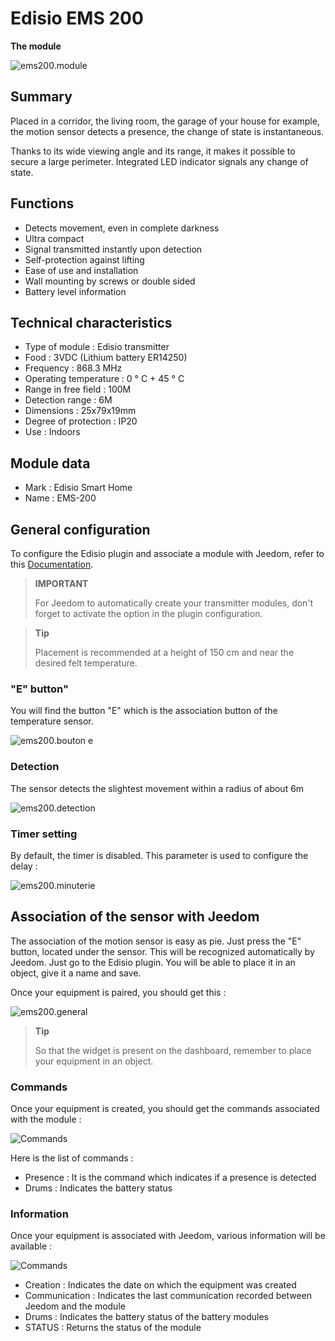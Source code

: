 # Edisio EMS 200

**The module**

![ems200.module](images/ems200/ems200.module.jpg)

## Summary

Placed in a corridor, the living room, the garage of your house for example, the motion sensor detects a presence, the change of state is instantaneous.

Thanks to its wide viewing angle and its range, it makes it possible to secure a large perimeter. Integrated LED indicator signals any change of state.

## Functions

-   Detects movement, even in complete darkness
-   Ultra compact
-   Signal transmitted instantly upon detection
-   Self-protection against lifting
-   Ease of use and installation
-   Wall mounting by screws or double sided
-   Battery level information

## Technical characteristics

-   Type of module : Edisio transmitter
-   Food : 3VDC (Lithium battery ER14250)
-   Frequency : 868.3 MHz
-   Operating temperature : 0 ° C + 45 ° C
-   Range in free field : 100M
-   Detection range : 6M
-   Dimensions : 25x79x19mm
-   Degree of protection : IP20
-   Use : Indoors

## Module data

-   Mark : Edisio Smart Home
-   Name : EMS-200

## General configuration

To configure the Edisio plugin and associate a module with Jeedom, refer to this [Documentation](https://doc.jeedom.com/en_US/plugins/automation%20protocol/edisio/).

> **IMPORTANT**
>
> For Jeedom to automatically create your transmitter modules, don't forget to activate the option in the plugin configuration.

> **Tip**
>
> Placement is recommended at a height of 150 cm and near the desired felt temperature.

### "E" button"

You will find the button "E" which is the association button of the temperature sensor.

![ems200.bouton e](images/ems200/ems200.bouton-e.jpg)

### Detection

The sensor detects the slightest movement within a radius of about 6m

![ems200.detection](images/ems200/ems200.detection.jpg)

### Timer setting

By default, the timer is disabled. This parameter is used to configure the delay :

![ems200.minuterie](images/ems200/ems200.minuterie.jpg)

## Association of the sensor with Jeedom

The association of the motion sensor is easy as pie. Just press the "E" button, located under the sensor. This will be recognized automatically by Jeedom. Just go to the Edisio plugin. You will be able to place it in an object, give it a name and save.

Once your equipment is paired, you should get this :

![ems200.general](images/ems200/ems200.general.jpg)

> **Tip**
>
> So that the widget is present on the dashboard, remember to place your equipment in an object.

### Commands

Once your equipment is created, you should get the commands associated with the module :

![Commands](images/ems200/ems200.commande.jpg)

Here is the list of commands :

-   Presence : It is the command which indicates if a presence is detected
-   Drums : Indicates the battery status

### Information

Once your equipment is associated with Jeedom, various information will be available :

![Commands](images/ems200/ems200.informations.jpg)

-   Creation : Indicates the date on which the equipment was created
-   Communication : Indicates the last communication recorded between Jeedom and the module
-   Drums : Indicates the battery status of the battery modules
-   STATUS : Returns the status of the module
